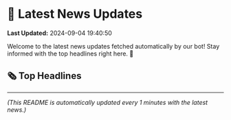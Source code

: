 # 📰 Latest News Updates
**Last Updated:** 2024-09-04 19:40:50

Welcome to the latest news updates fetched automatically by our bot! Stay informed with the top headlines right here. 🚀

## 🗞️ Top Headlines

---
*(This README is automatically updated every 1 minutes with the latest news.)*
